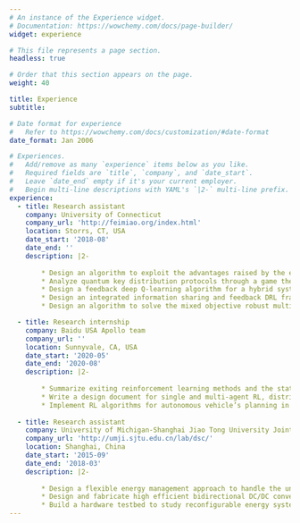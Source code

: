 ```yaml
---
# An instance of the Experience widget.
# Documentation: https://wowchemy.com/docs/page-builder/
widget: experience

# This file represents a page section.
headless: true

# Order that this section appears on the page.
weight: 40

title: Experience
subtitle:

# Date format for experience
#   Refer to https://wowchemy.com/docs/customization/#date-format
date_format: Jan 2006

# Experiences.
#   Add/remove as many `experience` items below as you like.
#   Required fields are `title`, `company`, and `date_start`.
#   Leave `date_end` empty if it's your current employer.
#   Begin multi-line descriptions with YAML's `|2-` multi-line prefix.
experience:
  - title: Research assistant
    company: University of Connecticut
    company_url: 'http://feimiao.org/index.html'
    location: Storrs, CT, USA
    date_start: '2018-08'
    date_end: ''
    description: |2-
        
        * Design an algorithm to exploit the advantages raised by the extended sensing capability of connected autonomous vehicles (CAVs) through beneficial information sharing.
        * Analyze quantum key distribution protocols through a game theoretic framework to show improved noise tolerance and secure communication rate assuming adversaries are “rational”.
        * Design a feedback deep Q-learning algorithm for a hybrid system to explore a policy for discrete state transitions while ensuring the safety of both discrete and continuous dynamics in training.
        * Design an integrated information sharing and feedback DRL framework for the behavior planning of connected autonomous vehicles to improve traffic efficiency and safety.
        * Design an algorithm to solve the mixed objective robust multi-agent RL problem to alleviate the non-stationary environment considering an uncertainty set of training partners’ policy uncertainty.

  - title: Research internship
    company: Baidu USA Apollo team
    company_url: ''
    location: Sunnyvale, CA, USA
    date_start: '2020-05'
    date_end: '2020-08'
    description: |2-
        
        * Summarize exiting reinforcement learning methods and the state-of-art deep learning methods used in autonomous driving.
        * Write a design document for single and multi-agent RL, distributed learning, algorithm architecture and interface, and a prototype design.
        * Implement RL algorithms for autonomous vehicle’s planning in the Apollo platform.
        
  - title: Research assistant
    company: University of Michigan-Shanghai Jiao Tong University Joint Institute
    company_url: 'http://umji.sjtu.edu.cn/lab/dsc/'
    location: Shanghai, China
    date_start: '2015-09'
    date_end: '2018-03'
    description: |2-
        
        * Design a flexible energy management approach to handle the uncertainties of weather and sizing in an isolated microgrid, which would not be influenced dramatically by different weather conditions.
        * Design and fabricate high efficient bidirectional DC/DC converters to conduct and validate energy management approaches in a downsized system.
        * Build a hardware testbed to study reconfigurable energy systems.
---
```

